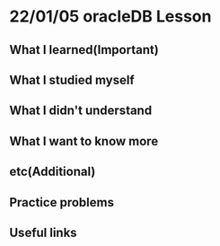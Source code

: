 # 22/01/05 oracleDB Lesson

## What I learned(Important)

## What I studied myself

## What I didn't understand

## What I want to know more

## etc(Additional)

## Practice problems

## Useful links